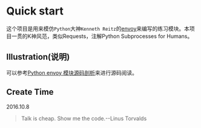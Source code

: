 # Quick start
这个项目是用来模仿``Python``大神``Kenneth Reitz``的[envoy](https://github.com/kennethreitz/envoy)来编写的练习模块。本项目一贯的K神风范，类似Requests，注解Python Subprocesses for Humans。

## Illustration(说明)
可以参考[Python envoy 模块源码剖析](http://liam0205.me/2016/09/25/review-of-envoy/)来进行源码阅读。

## Create Time
2016.10.8

> Talk is cheap. Show me the code.--Linus Torvalds

